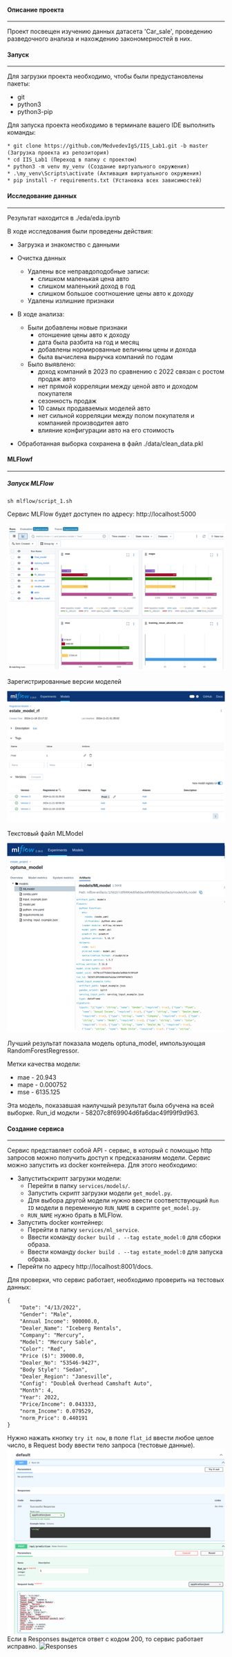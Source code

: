 #### Описание проекта
----------------
Проект посвещен изучению данных датасета 'Car_sale', проведению разведочного анализа и нахождению закономерностей в них.

#### Запуск
----------
Для загрузки проекта необходимо, чтобы были предустановлены пакеты:

* git
* python3
* python3-pip

Для запуска проекта необходимо в терминале вашего IDE выполнить команды:
```
* git clone https://github.com/MedvedevIgS/IIS_Lab1.git -b master (Загрузка проекта из репозитория)
* cd IIS_Lab1 (Переход в папку с проектом)
* python3 -m venv my_venv (Создание виртуального окружения)
* .\my_venv\Scripts\activate (Активация виртуального окружения)
* pip install -r requirements.txt (Установка всех зависимостей)
```

#### Исследование данных 
------------
Результат находится в ./eda/eda.ipynb

В ходе исследования были проведены действия:

* Загрузка и знакомство с данными

* Очистка данных
    * Удалены все неправдоподобные записи: 
        * слишком маленькая цена авто
        * слишком маленький доход в год
        * слишком большое соотношение цены авто к доходу
    * Удалены излишние признаки 
* В ходе анализа:
    * Были добавлены новые признаки
        * отоншение цены авто к доходу
        * дата была разбита на год и месяц
        * добавлены нормированные величины цены и дохода
        * была вычислена выручка компаний по годам
    * Было выявлено:
        * доход компаний в 2023 по сравнению с 2022 связан с ростом продаж авто
        * нет прямой корреляции между ценой авто и доходом покупателя
        * сезонность продаж
        * 10 самых продаваемых моделей авто
        * нет сильной корреляции между полом покупателя и компанией производитея авто
        * влияние конфигурации авто на его стоимость
* Обработанная выборка сохранена в файл ./data/clean_data.pkl

#### MLFlowf
------------------
##### Запуск MLFlow
```
sh mlflow/script_1.sh
```
Сервис MLFlow будет доступен по адресу: http://localhost:5000

![metrics](edu/metrics.png)

Зарегистрированные версии моделей

![Models1](edu/Models1.png)

Текстовый файл MLModel

![MLModels](edu/MLModels.png)

Лучший результат показала модель optuna_model, импользующая RandomForestRegressor.

Метки качества модели:

* mae - 20.943
* mape - 0.000752
* mse - 6135.125

Эта модель, показавшая наилучшый результат была обучена на всей выборке. Run_id модкли - 58207c8f69904d6fa6dac49f99f9d963.

#### Создание сервиса
------------------
Сервис представляет собой API - сервис, в который с помощью http запросов можно получить доступ к предсказаниям модели.
Сервис можно запустить из docker контейнера. Для этого необходимо:

* Запуститьскрипт загрузки модели:
    * Перейти в папку `services/models/`.
    * Запустить скрипт загрузки модели `get_model.py`.
    * Для выбора другой модели нужно ввести соответствующий `Run ID` модели в переменную `RUN_NAME` в скрипте `get_model.py`.
    * `RUN_NAME` нужно брать в MLFlow.
* Запустить docker контейнер:
    * Перейти в папку `services/ml_service`.
    * Ввести команду `docker build . --tag estate_model:0` для сборки образа.
    * Ввести команду `docker build . --tag estate_model:0` для запуска образа.
* Перейти по адресу http://localhost:8001/docs.

Для проверки, что сервис работает, необходимо проверить на тестовых данных:
```
{
    "Date": "4/13/2022",	
    "Gender": "Male",
    "Annual Income": 900000.0,	
    "Dealer_Name": "Iceberg Rentals",
    "Company": "Mercury",
    "Model": "Mercury Sable",
    "Color": "Red",	
    "Price ($)": 39000.0,
    "Dealer_No": "53546-9427",
    "Body Style": "Sedan",	
    "Dealer_Region": "Janesville",
    "Config": "DoubleÂ Overhead Camshaft Auto",
    "Month": 4,	
    "Year": 2022,	
    "Price/Income": 0.043333,	
    "norm_Income": 0.079529,
    "norm_Price": 0.440191
}
```
Нужно нажать кнопку `try it now`, в поле `flat_id` ввести любое целое число, в Request body ввести тело запроса (тестовые данные).
![Service](pick/Service.png)
Если в Responses выдется ответ с кодом 200, то сервис работает исправно.
![Responses](pick/Responses.png)